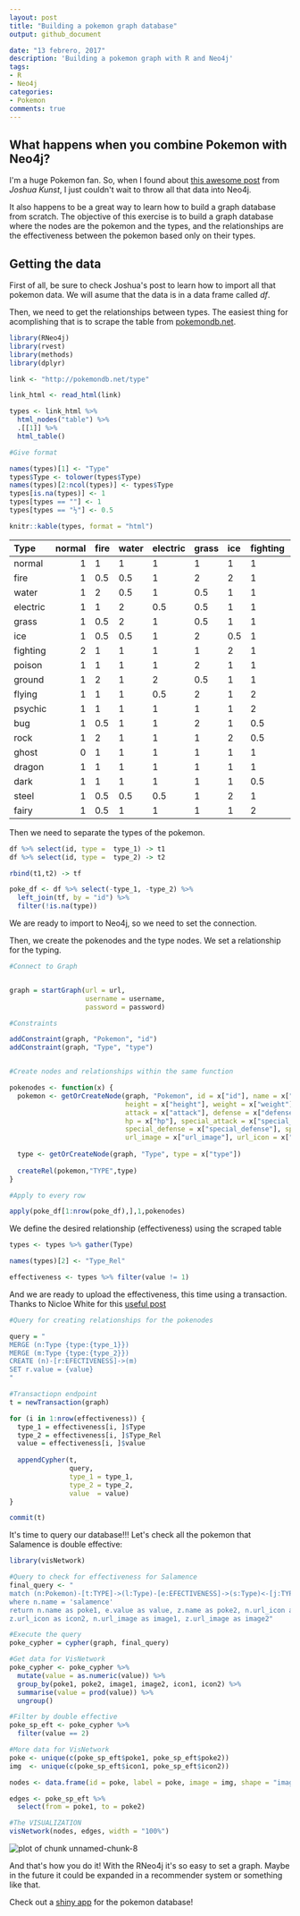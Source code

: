 ```yaml
---
layout: post
title: "Building a pokemon graph database"
output: github_document

date: "13 febrero, 2017"
description: 'Building a pokemon graph with R and Neo4j'
tags:
- R 
- Neo4j 
categories:
- Pokemon
comments: true
---
```




## What happens when you combine Pokemon with Neo4j?

I'm a huge Pokemon fan. So, when I found about [this awesome post](http://jkunst.com/r/pokemon-visualize-em-all/) from *Joshua Kunst*, I just couldn't wait to throw all that data into Neo4j.

It also happens to be a great way to learn how to build a graph database from scratch. The objective of this exercise is to build a graph database where the nodes are the pokemon and the types, and the relationships are the effectiveness between the pokemon based only on their types.


## Getting the data

First of all, be sure to check Joshua's post to learn how to import all that pokemon data. We will asume that the data is in a data frame called *df*.

Then, we need to get the relationships between types. The easiest thing for acomplishing that is to scrape the table from [pokemondb.net](http://pokemondb.net/type).


```r
library(RNeo4j)
library(rvest)
library(methods)
library(dplyr)

link <- "http://pokemondb.net/type"

link_html <- read_html(link)

types <- link_html %>%
  html_nodes("table") %>%
  .[[1]] %>%
  html_table()

#Give format

names(types)[1] <- "Type"
types$Type <- tolower(types$Type)
names(types)[2:ncol(types)] <- types$Type
types[is.na(types)] <- 1
types[types == ""] <- 1
types[types == "½"] <- 0.5

knitr::kable(types, format = "html")
```

<table>
 <thead>
  <tr>
   <th style="text-align:left;"> Type </th>
   <th style="text-align:right;"> normal </th>
   <th style="text-align:left;"> fire </th>
   <th style="text-align:left;"> water </th>
   <th style="text-align:left;"> electric </th>
   <th style="text-align:left;"> grass </th>
   <th style="text-align:left;"> ice </th>
   <th style="text-align:left;"> fighting </th>
   <th style="text-align:left;"> poison </th>
   <th style="text-align:left;"> ground </th>
   <th style="text-align:left;"> flying </th>
   <th style="text-align:left;"> psychic </th>
   <th style="text-align:left;"> bug </th>
   <th style="text-align:left;"> rock </th>
   <th style="text-align:left;"> ghost </th>
   <th style="text-align:left;"> dragon </th>
   <th style="text-align:left;"> dark </th>
   <th style="text-align:left;"> steel </th>
   <th style="text-align:left;"> fairy </th>
  </tr>
 </thead>
<tbody>
  <tr>
   <td style="text-align:left;"> normal </td>
   <td style="text-align:right;"> 1 </td>
   <td style="text-align:left;"> 1 </td>
   <td style="text-align:left;"> 1 </td>
   <td style="text-align:left;"> 1 </td>
   <td style="text-align:left;"> 1 </td>
   <td style="text-align:left;"> 1 </td>
   <td style="text-align:left;"> 1 </td>
   <td style="text-align:left;"> 1 </td>
   <td style="text-align:left;"> 1 </td>
   <td style="text-align:left;"> 1 </td>
   <td style="text-align:left;"> 1 </td>
   <td style="text-align:left;"> 1 </td>
   <td style="text-align:left;"> 0.5 </td>
   <td style="text-align:left;"> 0 </td>
   <td style="text-align:left;"> 1 </td>
   <td style="text-align:left;"> 1 </td>
   <td style="text-align:left;"> 0.5 </td>
   <td style="text-align:left;"> 1 </td>
  </tr>
  <tr>
   <td style="text-align:left;"> fire </td>
   <td style="text-align:right;"> 1 </td>
   <td style="text-align:left;"> 0.5 </td>
   <td style="text-align:left;"> 0.5 </td>
   <td style="text-align:left;"> 1 </td>
   <td style="text-align:left;"> 2 </td>
   <td style="text-align:left;"> 2 </td>
   <td style="text-align:left;"> 1 </td>
   <td style="text-align:left;"> 1 </td>
   <td style="text-align:left;"> 1 </td>
   <td style="text-align:left;"> 1 </td>
   <td style="text-align:left;"> 1 </td>
   <td style="text-align:left;"> 2 </td>
   <td style="text-align:left;"> 0.5 </td>
   <td style="text-align:left;"> 1 </td>
   <td style="text-align:left;"> 0.5 </td>
   <td style="text-align:left;"> 1 </td>
   <td style="text-align:left;"> 2 </td>
   <td style="text-align:left;"> 1 </td>
  </tr>
  <tr>
   <td style="text-align:left;"> water </td>
   <td style="text-align:right;"> 1 </td>
   <td style="text-align:left;"> 2 </td>
   <td style="text-align:left;"> 0.5 </td>
   <td style="text-align:left;"> 1 </td>
   <td style="text-align:left;"> 0.5 </td>
   <td style="text-align:left;"> 1 </td>
   <td style="text-align:left;"> 1 </td>
   <td style="text-align:left;"> 1 </td>
   <td style="text-align:left;"> 2 </td>
   <td style="text-align:left;"> 1 </td>
   <td style="text-align:left;"> 1 </td>
   <td style="text-align:left;"> 1 </td>
   <td style="text-align:left;"> 2 </td>
   <td style="text-align:left;"> 1 </td>
   <td style="text-align:left;"> 0.5 </td>
   <td style="text-align:left;"> 1 </td>
   <td style="text-align:left;"> 1 </td>
   <td style="text-align:left;"> 1 </td>
  </tr>
  <tr>
   <td style="text-align:left;"> electric </td>
   <td style="text-align:right;"> 1 </td>
   <td style="text-align:left;"> 1 </td>
   <td style="text-align:left;"> 2 </td>
   <td style="text-align:left;"> 0.5 </td>
   <td style="text-align:left;"> 0.5 </td>
   <td style="text-align:left;"> 1 </td>
   <td style="text-align:left;"> 1 </td>
   <td style="text-align:left;"> 1 </td>
   <td style="text-align:left;"> 0 </td>
   <td style="text-align:left;"> 2 </td>
   <td style="text-align:left;"> 1 </td>
   <td style="text-align:left;"> 1 </td>
   <td style="text-align:left;"> 1 </td>
   <td style="text-align:left;"> 1 </td>
   <td style="text-align:left;"> 0.5 </td>
   <td style="text-align:left;"> 1 </td>
   <td style="text-align:left;"> 1 </td>
   <td style="text-align:left;"> 1 </td>
  </tr>
  <tr>
   <td style="text-align:left;"> grass </td>
   <td style="text-align:right;"> 1 </td>
   <td style="text-align:left;"> 0.5 </td>
   <td style="text-align:left;"> 2 </td>
   <td style="text-align:left;"> 1 </td>
   <td style="text-align:left;"> 0.5 </td>
   <td style="text-align:left;"> 1 </td>
   <td style="text-align:left;"> 1 </td>
   <td style="text-align:left;"> 0.5 </td>
   <td style="text-align:left;"> 2 </td>
   <td style="text-align:left;"> 0.5 </td>
   <td style="text-align:left;"> 1 </td>
   <td style="text-align:left;"> 0.5 </td>
   <td style="text-align:left;"> 2 </td>
   <td style="text-align:left;"> 1 </td>
   <td style="text-align:left;"> 0.5 </td>
   <td style="text-align:left;"> 1 </td>
   <td style="text-align:left;"> 0.5 </td>
   <td style="text-align:left;"> 1 </td>
  </tr>
  <tr>
   <td style="text-align:left;"> ice </td>
   <td style="text-align:right;"> 1 </td>
   <td style="text-align:left;"> 0.5 </td>
   <td style="text-align:left;"> 0.5 </td>
   <td style="text-align:left;"> 1 </td>
   <td style="text-align:left;"> 2 </td>
   <td style="text-align:left;"> 0.5 </td>
   <td style="text-align:left;"> 1 </td>
   <td style="text-align:left;"> 1 </td>
   <td style="text-align:left;"> 2 </td>
   <td style="text-align:left;"> 2 </td>
   <td style="text-align:left;"> 1 </td>
   <td style="text-align:left;"> 1 </td>
   <td style="text-align:left;"> 1 </td>
   <td style="text-align:left;"> 1 </td>
   <td style="text-align:left;"> 2 </td>
   <td style="text-align:left;"> 1 </td>
   <td style="text-align:left;"> 0.5 </td>
   <td style="text-align:left;"> 1 </td>
  </tr>
  <tr>
   <td style="text-align:left;"> fighting </td>
   <td style="text-align:right;"> 2 </td>
   <td style="text-align:left;"> 1 </td>
   <td style="text-align:left;"> 1 </td>
   <td style="text-align:left;"> 1 </td>
   <td style="text-align:left;"> 1 </td>
   <td style="text-align:left;"> 2 </td>
   <td style="text-align:left;"> 1 </td>
   <td style="text-align:left;"> 0.5 </td>
   <td style="text-align:left;"> 1 </td>
   <td style="text-align:left;"> 0.5 </td>
   <td style="text-align:left;"> 0.5 </td>
   <td style="text-align:left;"> 0.5 </td>
   <td style="text-align:left;"> 2 </td>
   <td style="text-align:left;"> 0 </td>
   <td style="text-align:left;"> 1 </td>
   <td style="text-align:left;"> 2 </td>
   <td style="text-align:left;"> 2 </td>
   <td style="text-align:left;"> 0.5 </td>
  </tr>
  <tr>
   <td style="text-align:left;"> poison </td>
   <td style="text-align:right;"> 1 </td>
   <td style="text-align:left;"> 1 </td>
   <td style="text-align:left;"> 1 </td>
   <td style="text-align:left;"> 1 </td>
   <td style="text-align:left;"> 2 </td>
   <td style="text-align:left;"> 1 </td>
   <td style="text-align:left;"> 1 </td>
   <td style="text-align:left;"> 0.5 </td>
   <td style="text-align:left;"> 0.5 </td>
   <td style="text-align:left;"> 1 </td>
   <td style="text-align:left;"> 1 </td>
   <td style="text-align:left;"> 1 </td>
   <td style="text-align:left;"> 0.5 </td>
   <td style="text-align:left;"> 0.5 </td>
   <td style="text-align:left;"> 1 </td>
   <td style="text-align:left;"> 1 </td>
   <td style="text-align:left;"> 0 </td>
   <td style="text-align:left;"> 2 </td>
  </tr>
  <tr>
   <td style="text-align:left;"> ground </td>
   <td style="text-align:right;"> 1 </td>
   <td style="text-align:left;"> 2 </td>
   <td style="text-align:left;"> 1 </td>
   <td style="text-align:left;"> 2 </td>
   <td style="text-align:left;"> 0.5 </td>
   <td style="text-align:left;"> 1 </td>
   <td style="text-align:left;"> 1 </td>
   <td style="text-align:left;"> 2 </td>
   <td style="text-align:left;"> 1 </td>
   <td style="text-align:left;"> 0 </td>
   <td style="text-align:left;"> 1 </td>
   <td style="text-align:left;"> 0.5 </td>
   <td style="text-align:left;"> 2 </td>
   <td style="text-align:left;"> 1 </td>
   <td style="text-align:left;"> 1 </td>
   <td style="text-align:left;"> 1 </td>
   <td style="text-align:left;"> 2 </td>
   <td style="text-align:left;"> 1 </td>
  </tr>
  <tr>
   <td style="text-align:left;"> flying </td>
   <td style="text-align:right;"> 1 </td>
   <td style="text-align:left;"> 1 </td>
   <td style="text-align:left;"> 1 </td>
   <td style="text-align:left;"> 0.5 </td>
   <td style="text-align:left;"> 2 </td>
   <td style="text-align:left;"> 1 </td>
   <td style="text-align:left;"> 2 </td>
   <td style="text-align:left;"> 1 </td>
   <td style="text-align:left;"> 1 </td>
   <td style="text-align:left;"> 1 </td>
   <td style="text-align:left;"> 1 </td>
   <td style="text-align:left;"> 2 </td>
   <td style="text-align:left;"> 0.5 </td>
   <td style="text-align:left;"> 1 </td>
   <td style="text-align:left;"> 1 </td>
   <td style="text-align:left;"> 1 </td>
   <td style="text-align:left;"> 0.5 </td>
   <td style="text-align:left;"> 1 </td>
  </tr>
  <tr>
   <td style="text-align:left;"> psychic </td>
   <td style="text-align:right;"> 1 </td>
   <td style="text-align:left;"> 1 </td>
   <td style="text-align:left;"> 1 </td>
   <td style="text-align:left;"> 1 </td>
   <td style="text-align:left;"> 1 </td>
   <td style="text-align:left;"> 1 </td>
   <td style="text-align:left;"> 2 </td>
   <td style="text-align:left;"> 2 </td>
   <td style="text-align:left;"> 1 </td>
   <td style="text-align:left;"> 1 </td>
   <td style="text-align:left;"> 0.5 </td>
   <td style="text-align:left;"> 1 </td>
   <td style="text-align:left;"> 1 </td>
   <td style="text-align:left;"> 1 </td>
   <td style="text-align:left;"> 1 </td>
   <td style="text-align:left;"> 0 </td>
   <td style="text-align:left;"> 0.5 </td>
   <td style="text-align:left;"> 1 </td>
  </tr>
  <tr>
   <td style="text-align:left;"> bug </td>
   <td style="text-align:right;"> 1 </td>
   <td style="text-align:left;"> 0.5 </td>
   <td style="text-align:left;"> 1 </td>
   <td style="text-align:left;"> 1 </td>
   <td style="text-align:left;"> 2 </td>
   <td style="text-align:left;"> 1 </td>
   <td style="text-align:left;"> 0.5 </td>
   <td style="text-align:left;"> 0.5 </td>
   <td style="text-align:left;"> 1 </td>
   <td style="text-align:left;"> 0.5 </td>
   <td style="text-align:left;"> 2 </td>
   <td style="text-align:left;"> 1 </td>
   <td style="text-align:left;"> 1 </td>
   <td style="text-align:left;"> 0.5 </td>
   <td style="text-align:left;"> 1 </td>
   <td style="text-align:left;"> 2 </td>
   <td style="text-align:left;"> 0.5 </td>
   <td style="text-align:left;"> 0.5 </td>
  </tr>
  <tr>
   <td style="text-align:left;"> rock </td>
   <td style="text-align:right;"> 1 </td>
   <td style="text-align:left;"> 2 </td>
   <td style="text-align:left;"> 1 </td>
   <td style="text-align:left;"> 1 </td>
   <td style="text-align:left;"> 1 </td>
   <td style="text-align:left;"> 2 </td>
   <td style="text-align:left;"> 0.5 </td>
   <td style="text-align:left;"> 1 </td>
   <td style="text-align:left;"> 0.5 </td>
   <td style="text-align:left;"> 2 </td>
   <td style="text-align:left;"> 1 </td>
   <td style="text-align:left;"> 2 </td>
   <td style="text-align:left;"> 1 </td>
   <td style="text-align:left;"> 1 </td>
   <td style="text-align:left;"> 1 </td>
   <td style="text-align:left;"> 1 </td>
   <td style="text-align:left;"> 0.5 </td>
   <td style="text-align:left;"> 1 </td>
  </tr>
  <tr>
   <td style="text-align:left;"> ghost </td>
   <td style="text-align:right;"> 0 </td>
   <td style="text-align:left;"> 1 </td>
   <td style="text-align:left;"> 1 </td>
   <td style="text-align:left;"> 1 </td>
   <td style="text-align:left;"> 1 </td>
   <td style="text-align:left;"> 1 </td>
   <td style="text-align:left;"> 1 </td>
   <td style="text-align:left;"> 1 </td>
   <td style="text-align:left;"> 1 </td>
   <td style="text-align:left;"> 1 </td>
   <td style="text-align:left;"> 2 </td>
   <td style="text-align:left;"> 1 </td>
   <td style="text-align:left;"> 1 </td>
   <td style="text-align:left;"> 2 </td>
   <td style="text-align:left;"> 1 </td>
   <td style="text-align:left;"> 0.5 </td>
   <td style="text-align:left;"> 1 </td>
   <td style="text-align:left;"> 1 </td>
  </tr>
  <tr>
   <td style="text-align:left;"> dragon </td>
   <td style="text-align:right;"> 1 </td>
   <td style="text-align:left;"> 1 </td>
   <td style="text-align:left;"> 1 </td>
   <td style="text-align:left;"> 1 </td>
   <td style="text-align:left;"> 1 </td>
   <td style="text-align:left;"> 1 </td>
   <td style="text-align:left;"> 1 </td>
   <td style="text-align:left;"> 1 </td>
   <td style="text-align:left;"> 1 </td>
   <td style="text-align:left;"> 1 </td>
   <td style="text-align:left;"> 1 </td>
   <td style="text-align:left;"> 1 </td>
   <td style="text-align:left;"> 1 </td>
   <td style="text-align:left;"> 1 </td>
   <td style="text-align:left;"> 2 </td>
   <td style="text-align:left;"> 1 </td>
   <td style="text-align:left;"> 0.5 </td>
   <td style="text-align:left;"> 0 </td>
  </tr>
  <tr>
   <td style="text-align:left;"> dark </td>
   <td style="text-align:right;"> 1 </td>
   <td style="text-align:left;"> 1 </td>
   <td style="text-align:left;"> 1 </td>
   <td style="text-align:left;"> 1 </td>
   <td style="text-align:left;"> 1 </td>
   <td style="text-align:left;"> 1 </td>
   <td style="text-align:left;"> 0.5 </td>
   <td style="text-align:left;"> 1 </td>
   <td style="text-align:left;"> 1 </td>
   <td style="text-align:left;"> 1 </td>
   <td style="text-align:left;"> 2 </td>
   <td style="text-align:left;"> 1 </td>
   <td style="text-align:left;"> 1 </td>
   <td style="text-align:left;"> 2 </td>
   <td style="text-align:left;"> 1 </td>
   <td style="text-align:left;"> 0.5 </td>
   <td style="text-align:left;"> 1 </td>
   <td style="text-align:left;"> 0.5 </td>
  </tr>
  <tr>
   <td style="text-align:left;"> steel </td>
   <td style="text-align:right;"> 1 </td>
   <td style="text-align:left;"> 0.5 </td>
   <td style="text-align:left;"> 0.5 </td>
   <td style="text-align:left;"> 0.5 </td>
   <td style="text-align:left;"> 1 </td>
   <td style="text-align:left;"> 2 </td>
   <td style="text-align:left;"> 1 </td>
   <td style="text-align:left;"> 1 </td>
   <td style="text-align:left;"> 1 </td>
   <td style="text-align:left;"> 1 </td>
   <td style="text-align:left;"> 1 </td>
   <td style="text-align:left;"> 1 </td>
   <td style="text-align:left;"> 2 </td>
   <td style="text-align:left;"> 1 </td>
   <td style="text-align:left;"> 1 </td>
   <td style="text-align:left;"> 1 </td>
   <td style="text-align:left;"> 0.5 </td>
   <td style="text-align:left;"> 2 </td>
  </tr>
  <tr>
   <td style="text-align:left;"> fairy </td>
   <td style="text-align:right;"> 1 </td>
   <td style="text-align:left;"> 0.5 </td>
   <td style="text-align:left;"> 1 </td>
   <td style="text-align:left;"> 1 </td>
   <td style="text-align:left;"> 1 </td>
   <td style="text-align:left;"> 1 </td>
   <td style="text-align:left;"> 2 </td>
   <td style="text-align:left;"> 0.5 </td>
   <td style="text-align:left;"> 1 </td>
   <td style="text-align:left;"> 1 </td>
   <td style="text-align:left;"> 1 </td>
   <td style="text-align:left;"> 1 </td>
   <td style="text-align:left;"> 1 </td>
   <td style="text-align:left;"> 1 </td>
   <td style="text-align:left;"> 2 </td>
   <td style="text-align:left;"> 2 </td>
   <td style="text-align:left;"> 0.5 </td>
   <td style="text-align:left;"> 1 </td>
  </tr>
</tbody>
</table>

Then we need to separate the types of the pokemon.


```r
df %>% select(id, type =  type_1) -> t1
df %>% select(id, type =  type_2) -> t2

rbind(t1,t2) -> tf

poke_df <- df %>% select(-type_1, -type_2) %>% 
  left_join(tf, by = "id") %>% 
  filter(!is.na(type))
```
We are ready to import to Neo4j, so we need to set the connection.




Then, we create the pokenodes and the type nodes. We set a relationship for the typing.



```r
#Connect to Graph


graph = startGraph(url = url,
                   username = username,
                   password = password)

#Constraints

addConstraint(graph, "Pokemon", "id")
addConstraint(graph, "Type", "type")


#Create nodes and relationships within the same function

pokenodes <- function(x) {
  pokemon <- getOrCreateNode(graph, "Pokemon", id = x["id"], name = x["pokemon"],
                             height = x["height"], weight = x["weight"],
                             attack = x["attack"], defense = x["defense"],
                             hp = x["hp"], special_attack = x["special_attack"],
                             special_defense = x["special_defense"], speed = x["speed"],
                             url_image = x["url_image"], url_icon = x["url_icon"])
  
  type <- getOrCreateNode(graph, "Type", type = x["type"])
  
  createRel(pokemon,"TYPE",type)
}

#Apply to every row

apply(poke_df[1:nrow(poke_df),],1,pokenodes)
```

We define the desired relationship (effectiveness) using the scraped table



```r
types <- types %>% gather(Type)

names(types)[2] <- "Type_Rel"

effectiveness <- types %>% filter(value != 1)
```

And we are ready to upload the effectiveness, this time using a transaction. Thanks to Nicloe White for this [useful post](https://nicolewhite.github.io/2014/09/30/upload-last-fm-rneo4j-transaction.html)


```r
#Query for creating relationships for the pokenodes

query = "
MERGE (n:Type {type:{type_1}})
MERGE (m:Type {type:{type_2}})
CREATE (n)-[r:EFECTIVENESS]->(m)
SET r.value = {value}
"

#Transactiopn endpoint
t = newTransaction(graph)

for (i in 1:nrow(effectiveness)) {
  type_1 = effectiveness[i, ]$Type
  type_2 = effectiveness[i, ]$Type_Rel
  value = effectiveness[i, ]$value
  
  appendCypher(t, 
               query, 
               type_1 = type_1, 
               type_2 = type_2, 
               value  = value)
}

commit(t)
```

It's time to query our database!!! Let's check all the pokemon that Salamence is double effective:




```r
library(visNetwork)

#Query to check for effectiveness for Salamence
final_query <- "
match (n:Pokemon)-[t:TYPE]->(l:Type)-[e:EFECTIVENESS]->(s:Type)<-[j:TYPE]-(z:Pokemon) 
where n.name = 'salamence' 
return n.name as poke1, e.value as value, z.name as poke2, n.url_icon as icon1,
z.url_icon as icon2, n.url_image as image1, z.url_image as image2"

#Execute the query
poke_cypher = cypher(graph, final_query)

#Get data for VisNetwork
poke_cypher <- poke_cypher %>%
  mutate(value = as.numeric(value)) %>%
  group_by(poke1, poke2, image1, image2, icon1, icon2) %>%
  summarise(value = prod(value)) %>%
  ungroup()

#Filter by double effective
poke_sp_eft <- poke_cypher %>%
  filter(value == 2)

#More data for VisNetwork
poke <- unique(c(poke_sp_eft$poke1, poke_sp_eft$poke2))
img  <- unique(c(poke_sp_eft$icon1, poke_sp_eft$icon2))

nodes <- data.frame(id = poke, label = poke, image = img, shape = "image")

edges <- poke_sp_eft %>%
  select(from = poke1, to = poke2)

#The VISUALIZATION
visNetwork(nodes, edges, width = "100%")
```

![plot of chunk unnamed-chunk-8](img/pokegraphunnamed-chunk-8-1.png)

And that's how you do it! With the RNeo4j it's so easy to set a graph. Maybe in the future it could be expanded in a recommender system or something like that.

Check out a [shiny app](https://jean-arreola.shinyapps.io/Pokemon_Effectiveness/) for the pokemon database! 


